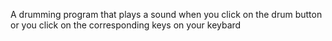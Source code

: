 A drumming program that plays a sound when you click on the drum button or you click on the corresponding keys on your keybard

